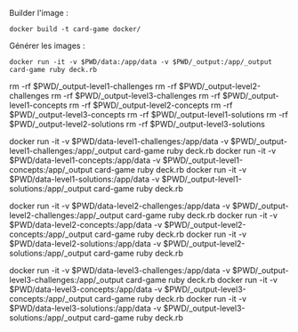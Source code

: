 Builder l'image :

```
docker build -t card-game docker/
```

Générer les images :

```
docker run -it -v $PWD/data:/app/data -v $PWD/_output:/app/_output card-game ruby deck.rb
```

rm -rf $PWD/_output-level1-challenges
rm -rf $PWD/_output-level2-challenges
rm -rf $PWD/_output-level3-challenges
rm -rf $PWD/_output-level1-concepts
rm -rf $PWD/_output-level2-concepts
rm -rf $PWD/_output-level3-concepts
rm -rf $PWD/_output-level1-solutions
rm -rf $PWD/_output-level2-solutions
rm -rf $PWD/_output-level3-solutions

docker run -it -v $PWD/data-level1-challenges:/app/data -v $PWD/_output-level1-challenges:/app/_output card-game ruby deck.rb
docker run -it -v $PWD/data-level1-concepts:/app/data -v $PWD/_output-level1-concepts:/app/_output card-game ruby deck.rb
docker run -it -v $PWD/data-level1-solutions:/app/data -v $PWD/_output-level1-solutions:/app/_output card-game ruby deck.rb

docker run -it -v $PWD/data-level2-challenges:/app/data -v $PWD/_output-level2-challenges:/app/_output card-game ruby deck.rb
docker run -it -v $PWD/data-level2-concepts:/app/data -v $PWD/_output-level2-concepts:/app/_output card-game ruby deck.rb
docker run -it -v $PWD/data-level2-solutions:/app/data -v $PWD/_output-level2-solutions:/app/_output card-game ruby deck.rb

docker run -it -v $PWD/data-level3-challenges:/app/data -v $PWD/_output-level3-challenges:/app/_output card-game ruby deck.rb
docker run -it -v $PWD/data-level3-concepts:/app/data -v $PWD/_output-level3-concepts:/app/_output card-game ruby deck.rb
docker run -it -v $PWD/data-level3-solutions:/app/data -v $PWD/_output-level3-solutions:/app/_output card-game ruby deck.rb
